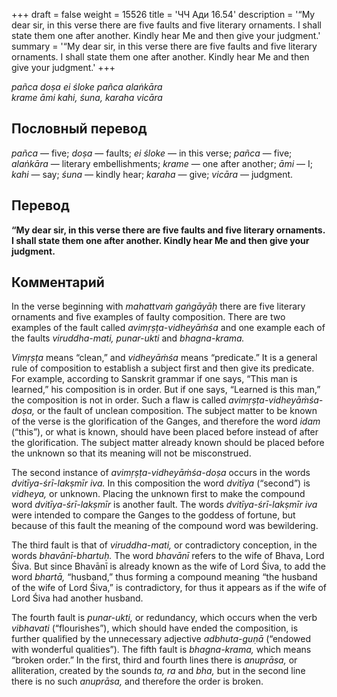 +++
draft = false
weight = 15526
title = 'ЧЧ Ади 16.54'
description = '“My dear sir, in this verse there are five faults and five literary ornaments. I shall state them one after another. Kindly hear Me and then give your judgment.'
summary = '“My dear sir, in this verse there are five faults and five literary ornaments. I shall state them one after another. Kindly hear Me and then give your judgment.'
+++

_pañca doṣa ei śloke pañca alaṅkāra  
krame āmi kahi, śuna, karaha vicāra_

## Пословный перевод

_pañca_ — five; _doṣa_ — faults; _ei_ _śloke_ — in this verse; _pañca_ — five; _alaṅkāra_ — literary embellishments; _krame_ — one after another; _āmi_ — I; _kahi_ — say; _śuna_ — kindly hear; _karaha_ — give; _vicāra_ — judgment.

## Перевод

**“My dear sir, in this verse there are five faults and five literary ornaments. I shall state them one after another. Kindly hear Me and then give your judgment.**

## Комментарий

In the verse beginning with _mahattvaṁ gaṅgāyāḥ_ there are five literary ornaments and five examples of faulty composition. There are two examples of the fault called _avimṛṣṭa-vidheyāṁśa_ and one example each of the faults _viruddha-mati, punar-ukti_ and _bhagna-krama._

_Vimṛṣṭa_ means “clean,” and _vidheyāṁśa_ means “predicate.” It is a general rule of composition to establish a subject first and then give its predicate. For example, according to Sanskrit grammar if one says, “This man is learned,” his composition is in order. But if one says, “Learned is this man,” the composition is not in order. Such a flaw is called _avimṛṣṭa-vidheyāṁśa-doṣa,_ or the fault of unclean composition. The subject matter to be known of the verse is the glorification of the Ganges, and therefore the word _idam_ (“this”), or what is known, should have been placed before instead of after the glorification. The subject matter already known should be placed before the unknown so that its meaning will not be misconstrued.

The second instance of _avimṛṣṭa-vidheyāṁśa-doṣa_ occurs in the words _dvitīya-śrī-lakṣmīr iva._ In this composition the word _dvitīya_ (“second”) is _vidheya,_ or unknown. Placing the unknown first to make the compound word _dvitīya-śrī-lakṣmīr_ is another fault. The words _dvitīya-śrī-lakṣmīr iva_ were intended to compare the Ganges to the goddess of fortune, but because of this fault the meaning of the compound word was bewildering.

The third fault is that of _viruddha-mati,_ or contradictory conception, in the words _bhavānī-bhartuḥ._ The word _bhavānī_ refers to the wife of Bhava, Lord Śiva. But since Bhavānī is already known as the wife of Lord Śiva, to add the word _bhartā,_ “husband,” thus forming a compound meaning “the husband of the wife of Lord Śiva,” is contradictory, for thus it appears as if the wife of Lord Śiva had another husband.

The fourth fault is _punar-ukti,_ or redundancy, which occurs when the verb _vibhavati_ (“flourishes”), which should have ended the composition, is further qualified by the unnecessary adjective _adbhuta-guṇā_ (“endowed with wonderful qualities”). The fifth fault is _bhagna-krama,_ which means “broken order.” In the first, third and fourth lines there is _anuprāsa,_ or alliteration, created by the sounds _ta, ra_ and _bha,_ but in the second line there is no such _anuprāsa,_ and therefore the order is broken.
